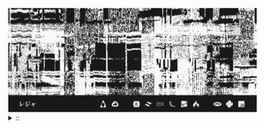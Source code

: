 <img src="./banner.png">
<details><summary> :: </summary>
<!--START_SECTION:waka-->

```
From: 09 August 2024 - To: 17 November 2024

Total Time: 676 hrs 53 mins

Python                     222 hrs 53 mins ////////-----------------   30.78 %
PHP                        128 hrs 46 mins ////---------------------   17.79 %
JavaScript                 52 hrs 26 mins  //-----------------------   07.24 %
Other                      47 hrs 11 mins  //-----------------------   06.52 %
```

<!--END_SECTION:waka-->
</details>
